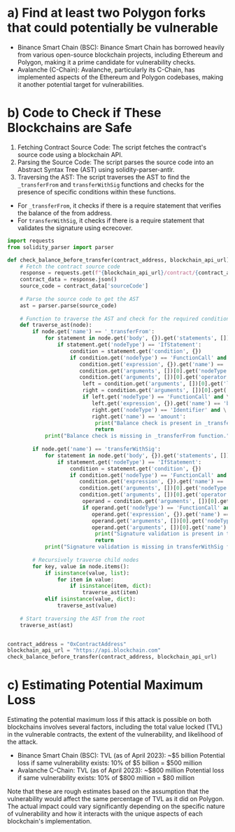 # a) Find at least two Polygon forks that could potentially be vulnerable
- Binance Smart Chain (BSC): Binance Smart Chain has borrowed heavily from various open-source blockchain projects, including Ethereum and Polygon, making it a prime candidate for vulnerability checks.
- Avalanche (C-Chain): Avalanche, particularly its C-Chain, has implemented aspects of the Ethereum and Polygon codebases, making it another potential target for vulnerabilities.

# b) Code to Check if These Blockchains are Safe
1. Fetching Contract Source Code: The script fetches the contract's source code using a blockchain API.
2. Parsing the Source Code: The script parses the source code into an Abstract Syntax Tree (AST) using solidity-parser-antlr.
3. Traversing the AST: The script traverses the AST to find the `_transferFrom` and `transferWithSig` functions and checks for the presence of specific conditions within these functions.
  - For `_transferFrom`, it checks if there is a require statement that verifies the balance of the from address.
  - For `transferWithSig`, it checks if there is a require statement that validates the signature using ecrecover.

```python
import requests
from solidity_parser import parser

def check_balance_before_transfer(contract_address, blockchain_api_url):
    # Fetch the contract source code
    response = requests.get(f"{blockchain_api_url}/contract/{contract_address}")
    contract_data = response.json()
    source_code = contract_data['sourceCode']
    
    # Parse the source code to get the AST
    ast = parser.parse(source_code)
    
    # Function to traverse the AST and check for the required conditions
    def traverse_ast(node):
        if node.get('name') == '_transferFrom':
            for statement in node.get('body', {}).get('statements', []):
                if statement.get('nodeType') == 'IfStatement':
                    condition = statement.get('condition', {})
                    if condition.get('nodeType') == 'FunctionCall' and \
                       condition.get('expression', {}).get('name') == 'require' and \
                       condition.get('arguments', [])[0].get('nodeType') == 'BinaryOperation' and \
                       condition.get('arguments', [])[0].get('operator') == '>=':
                        left = condition.get('arguments', [])[0].get('left', {})
                        right = condition.get('arguments', [])[0].get('right', {})
                        if left.get('nodeType') == 'FunctionCall' and \
                           left.get('expression', {}).get('name') == 'balanceOf' and \
                           right.get('nodeType') == 'Identifier' and \
                           right.get('name') == 'amount':
                            print("Balance check is present in _transferFrom function.")
                            return
            print("Balance check is missing in _transferFrom function.")
        
        if node.get('name') == 'transferWithSig':
            for statement in node.get('body', {}).get('statements', []):
                if statement.get('nodeType') == 'IfStatement':
                    condition = statement.get('condition', {})
                    if condition.get('nodeType') == 'FunctionCall' and \
                       condition.get('expression', {}).get('name') == 'require' and \
                       condition.get('arguments', [])[0].get('nodeType') == 'UnaryOperation' and \
                       condition.get('arguments', [])[0].get('operator') == '!':
                        operand = condition.get('arguments', [])[0].get('subExpression', {})
                        if operand.get('nodeType') == 'FunctionCall' and \
                           operand.get('expression', {}).get('name') == 'ecrecover' and \
                           operand.get('arguments', [])[0].get('nodeType') == 'Identifier' and \
                           operand.get('arguments', [])[0].get('name') == 'address(0)':
                            print("Signature validation is present in transferWithSig function.")
                            return
            print("Signature validation is missing in transferWithSig function.")
        
        # Recursively traverse child nodes
        for key, value in node.items():
            if isinstance(value, list):
                for item in value:
                    if isinstance(item, dict):
                        traverse_ast(item)
            elif isinstance(value, dict):
                traverse_ast(value)
    
    # Start traversing the AST from the root
    traverse_ast(ast)


contract_address = "0xContractAddress"
blockchain_api_url = "https://api.blockchain.com"
check_balance_before_transfer(contract_address, blockchain_api_url)
```

# c) Estimating Potential Maximum Loss
Estimating the potential maximum loss if this attack is possible on both blockchains involves several factors, including the total value locked (TVL) in the vulnerable contracts, the extent of the vulnerability, and likelihood of the attack.
- Binance Smart Chain (BSC): TVL (as of April 2023): ~\$5 billion Potential loss if same vulnerability exists: 10% of \$5 billion = $500 million
- Avalanche C-Chain: TVL (as of April 2023): ~\$800 million Potential loss if same vulnerability exists: 10% of \$800 million = \$80 million

Note that these are rough estimates based on the assumption that the vulnerability would affect the same percentage of TVL as it did on Polygon. The actual impact could vary significantly depending on the specific nature of vulnerability and how it interacts with the unique aspects of each blockchain's implementation.
